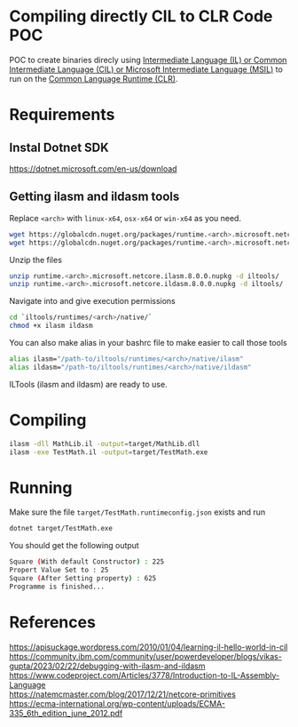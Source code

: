 # Compiling directly CIL to CLR Code POC
POC to create binaries direcly using [Intermediate Language (IL) or Common Intermediate Language (CIL) or Microsoft Intermediate Language (MSIL)](https://ecma-international.org/publications-and-standards/standards/ecma-335/)
to run on the [Common Language Runtime (CLR)](https://learn.microsoft.com/en-us/dotnet/standard/clr).  

# Requirements

## Instal Dotnet SDK
https://dotnet.microsoft.com/en-us/download

## Getting ilasm and ildasm tools
Replace `<arch>` with `linux-x64`, `osx-x64` or `win-x64` as you need.

```bash
wget https://globalcdn.nuget.org/packages/runtime.<arch>.microsoft.netcore.ildasm.8.0.0.nupkg
wget https://globalcdn.nuget.org/packages/runtime.<arch>.microsoft.netcore.ilasm.8.0.0.nupkg
```

Unzip the files
```bash
unzip runtime.<arch>.microsoft.netcore.ilasm.8.0.0.nupkg -d iltools/
unzip runtime.<arch>.microsoft.netcore.ildasm.8.0.0.nupkg -d iltools/
```

Navigate into and give execution permissions
```bash
cd `iltools/runtimes/<arch>/native/`
chmod +x ilasm ildasm
```

You can also make alias in your bashrc file to make easier to call those tools
```bash
alias ilasm="/path-to/iltools/runtimes/<arch>/native/ilasm"
alias ildasm="/path-to/iltools/runtimes/<arch>/native/ildasm"
```

ILTools (ilasm and ildasm) are ready to use.

# Compiling
```bash
ilasm -dll MathLib.il -output=target/MathLib.dll
ilasm -exe TestMath.il -output=target/TestMath.exe
```

# Running
Make sure the file `target/TestMath.runtimeconfig.json` exists and run
```bash
dotnet target/TestMath.exe
```

You should get the following output
```bash
Square (With default Constructor) : 225
Propert Value Set to : 25
Square (After Setting property) : 625
Programme is finished...
```

# References
https://apisuckage.wordpress.com/2010/01/04/learning-il-hello-world-in-cil  
https://community.ibm.com/community/user/powerdeveloper/blogs/vikas-gupta/2023/02/22/debugging-with-ilasm-and-ildasm  
https://www.codeproject.com/Articles/3778/Introduction-to-IL-Assembly-Language  
https://natemcmaster.com/blog/2017/12/21/netcore-primitives  
https://ecma-international.org/wp-content/uploads/ECMA-335_6th_edition_june_2012.pdf
